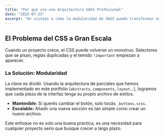 ```yaml
---
title: "Por qué uso una Arquitectura SASS Profesional"
date: "2025-07-25"
excerpt: "Un vistazo a cómo la modularidad de SASS puede transformar un proyecto de CSS caótico en una base de código limpia y escalable."
---
```


## El Problema del CSS a Gran Escala

Cuando un proyecto crece, el CSS puede volverse un monstruo. Selectores que se pisan, reglas duplicadas y el temido `!important` empiezan a aparecer.

### La Solución: Modularidad

La clave es dividir. Usando la arquitectura de parciales que hemos implementado en este portfolio (`abstracts`, `components`, `layout`...), logramos que cada pieza de la interfaz tenga su propio archivo de estilos.

* **Mantenible:** Si querés cambiar el botón, solo tocás `_buttons.scss`.
* **Escalable:** Añadir una nueva sección es tan simple como crear un nuevo archivo.

Este enfoque no es solo una buena práctica, es una necesidad para cualquier proyecto serio que busque crecer a largo plazo.